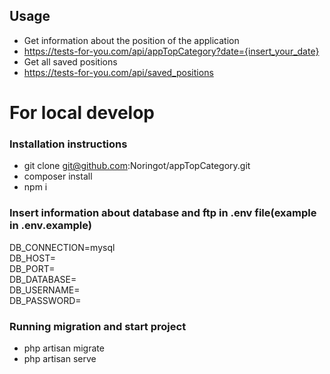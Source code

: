 ## Usage
- Get information about the position of the application
- https://tests-for-you.com/api/appTopCategory?date={insert_your_date}
- Get all saved positions
- https://tests-for-you.com/api/saved_positions

# For local develop

 ### Installation instructions
 - git clone git@github.com:Noringot/appTopCategory.git
 - composer install
 - npm i
 
 ### Insert information about database and ftp in .env file(example in .env.example)
<p>
  <div>DB_CONNECTION=mysql</div>
  <div>DB_HOST=</div>
  <div>DB_PORT=</div>
  <div>DB_DATABASE=</div>
  <div>DB_USERNAME=</div>
  <div>DB_PASSWORD=</div>
</p>

### Running migration and start project
- php artisan migrate
- php artisan serve
